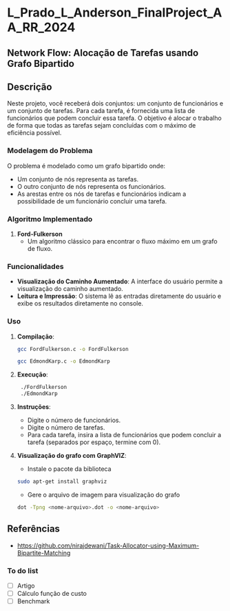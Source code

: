 # L_Prado_L_Anderson_FinalProject_AA_RR_2024

## Network Flow: Alocação de Tarefas usando Grafo Bipartido

## Descrição

Neste projeto, você receberá dois conjuntos: um conjunto de funcionários e um conjunto de tarefas. Para cada tarefa, é fornecida uma lista de funcionários que podem concluir essa tarefa. O objetivo é alocar o trabalho de forma que todas as tarefas sejam concluídas com o máximo de eficiência possível.

### Modelagem do Problema

O problema é modelado como um grafo bipartido onde:
- Um conjunto de nós representa as tarefas.
- O outro conjunto de nós representa os funcionários.
- As arestas entre os nós de tarefas e funcionários indicam a possibilidade de um funcionário concluir uma tarefa.

### Algoritmo Implementado

1. **Ford-Fulkerson**
   - Um algoritmo clássico para encontrar o fluxo máximo em um grafo de fluxo.
   

### Funcionalidades

- **Visualização do Caminho Aumentado**: A interface do usuário permite a visualização do caminho aumentado.
- **Leitura e Impressão**: O sistema lê as entradas diretamente do usuário e exibe os resultados diretamente no console.

### Uso

1. **Compilação**:
   ```sh
   gcc FordFulkerson.c -o FordFulkerson
   ```
   ```sh
   gcc EdmondKarp.c -o EdmondKarp
   ```
2. **Execução**:
   ```sh
    ./FordFulkerson
    ./EdmondKarp
    ```
3. **Instruções**:
    - Digite o número de funcionários.
    - Digite o número de tarefas.
    - Para cada tarefa, insira a lista de funcionários que podem concluir a tarefa (separados por espaço, termine com 0).
4. **Visualização do grafo com GraphVIZ**:
    - Instale o pacote da biblioteca
    ```sh
    sudo apt-get install graphviz
    ```

   - Gere o arquivo de imagem para visualização do grafo

    ```sh
    dot -Tpng <nome-arquivo>.dot -o <nome-arquivo>
    ```

## Referências
- https://github.com/nirajdewani/Task-Allocator-using-Maximum-Bipartite-Matching

### To do list
- [ ] Artigo
- [ ] Cálculo função de custo
- [ ] Benchmark
